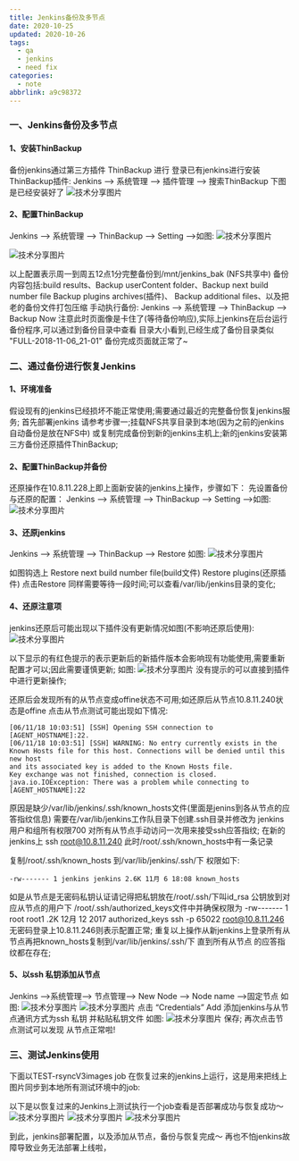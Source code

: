 ```yaml
---
title: Jenkins备份及多节点
date: 2020-10-25
updated: 2020-10-26
tags:
  - qa
  - jenkins
  - need fix
categories:
  - note
abbrlink: a9c98372
---
```


### 一、Jenkins备份及多节点

#### 1、安装ThinBackup

备份jenkins通过第三方插件 ThinBackup 进行
登录已有jenkins进行安装ThinBackup插件:
Jenkins --> 系统管理 --> 插件管理 --> 搜索ThinBackup 下图是已经安装好了
![技术分享图片](img/e9d8d7911df20041fde1706cad1fb781.png)

#### 2、配置ThinBackup

Jenkins --> 系统管理 --> ThinBackup --> Setting -->如图:
![技术分享图片](img/e1290a1ee9fce8850c06baa10a18b4ae.png)

![技术分享图片](img/97c5f6f5d423220cbb4355dd6762d7e2.png)

以上配置表示周一到周五12点1分完整备份到/mnt/jenkins_bak (NFS共享中)
备份内容包括:build results、Backup userContent folder、Backup next build number file
Backup plugins archives(插件)、 Backup additional files、以及把老的备份文件打包压缩
手动执行备份:
Jenkins --> 系统管理 --> ThinBackup --> Backup Now
注意此时页面像是卡住了(等待备份响应),实际上jenkins在后台运行备份程序,可以通过到备份目录中查看
目录大小看到,已经生成了备份目录类似 "FULL-2018-11-06_21-01"
备份完成页面就正常了~

<!--more-->
### 二、通过备份进行恢复Jenkins

#### 1、环境准备

假设现有的jenkins已经损坏不能正常使用;需要通过最近的完整备份恢复jenkins服务;
首先部署jenkins 请参考步骤一;挂载NFS共享目录到本地(因为之前的jenkins自动备份是放在NFS中)
或复制完成备份到新的jenkins主机上;新的jenkins安装第三方备份还原插件ThinBackup;

#### 2、配置ThinBackup并备份

还原操作在10.8.11.228上即上面新安装的jenkins上操作，步骤如下：
先设置备份与还原的配置：
Jenkins --> 系统管理 --> ThinBackup --> Setting -->如图:
![技术分享图片](img/ba4a862f433c9cd0138d42b7bc894b2d.png)

#### 3、还原jenkins

Jenkins --> 系统管理 --> ThinBackup --> Restore 如图:
![技术分享图片](img/8d1967a078895f9208df54fa6a606903.png)

如图钩选上
Restore next build number file(build文件)
Restore plugins(还原插件)
点击Restore 同样需要等待一段时间;可以查看/var/lib/jenkins目录的变化;

#### 4、还原注意项

jenkins还原后可能出现以下插件没有更新情况如图(不影响还原后使用):
![技术分享图片](img/a9d8e6ae7c5ee0f0c7f449fdb52c1bb8.png)

以下显示的有红色提示的表示更新后的新插件版本会影响现有功能使用,需要重新配置才可以;因此需要谨慎更新;
如图:
![技术分享图片](img/0f3a80c1925fde2d51ab7a080ad2fef2.png)
没有提示的可以直接到插件中进行更新操作;

还原后会发现所有的从节点变成offine状态不可用;如还原后从节点10.8.11.240状态是offine
点击从节点测试可能出现如下情况:

```
[06/11/18 10:03:51] [SSH] Opening SSH connection to [AGENT_HOSTNAME]:22.
[06/11/18 10:03:51] [SSH] WARNING: No entry currently exists in the Known Hosts file for this host. Connections will be denied until this new host
and its associated key is added to the Known Hosts file.
Key exchange was not finished, connection is closed.
java.io.IOException: There was a problem while connecting to [AGENT_HOSTNAME]:22
```

原因是缺少/var/lib/jenkins/.ssh/known_hosts文件(里面是jenins到各从节点的应答指纹信息)
需要在/var/lib/jenkins工作队目录下创建.ssh目录并修改为
jenkins用户和组所有权限700 对所有从节点手动访问一次用来接受ssh应答指纹;
在新的jenkins上 ssh root@10.8.11.240 此时/root/.ssh/known_hosts中有一条记录

复制/root/.ssh/known_hosts 到/var/lib/jenkins/.ssh/下
权限如下:

```text
-rw------- 1 jenkins jenkins 2.6K 11月 6 18:08 known_hosts
```

如是从节点是无密码私钥认证请记得把私钥放在/root/.ssh/下叫id_rsa 公钥放到对应从节点的用户下
/root/.ssh/authorized_keys文件中并确保权限为
-rw------- 1 root root1 .2K 12月 12 2017 authorized_keys
ssh -p 65022 root@10.8.11.246 无密码登录上10.8.11.246则表示配置正常;
重复以上操作从新jenkins上登录所有从节点再把known_hosts复制到/var/lib/jenkins/.ssh/下 直到所有从节点
的应答指纹都在存在;

#### 5、以ssh 私钥添加从节点

Jenkins -->系统管理--> 节点管理--> New Node --> Node name -->固定节点 如图:
![技术分享图片](img/a528b77d2b3c93f28e7e0625d6e8e788.png)
![技术分享图片](img/d73fc1637e30f9c3c6ce01bc109f28f2.png)
点击 “Credentials” Add 添加jenkins与从节点通讯方式为ssh 私钥 并粘贴私钥文件
如图:
![技术分享图片](img/77ae54a60149680f0dfa66f6d6135e92.png)
保存;
再次点击节点测试可以发现 从节点正常啦!

### 三、测试Jenkins使用

下面以TEST-rsyncV3images job 在恢复过来的jenkins上运行，这是用来把线上图片同步到本地所有测试环境中的job:

以下是以恢复过来的Jenkins上测试执行一个job查看是否部署成功与恢复成功～
![技术分享图片](img/42c5580de52437060fd1412ce4ae3f4c.png)
![技术分享图片](img/233d78245277db9cc5da99d025fc75a1.png)
![技术分享图片](img/bda7ea78667b1853aa38b00b67e7311b.png)

到此，jenkins部署配置，以及添加从节点，备份与恢复完成～ 再也不怕jenkins故障导致业务无法部署上线啦，


